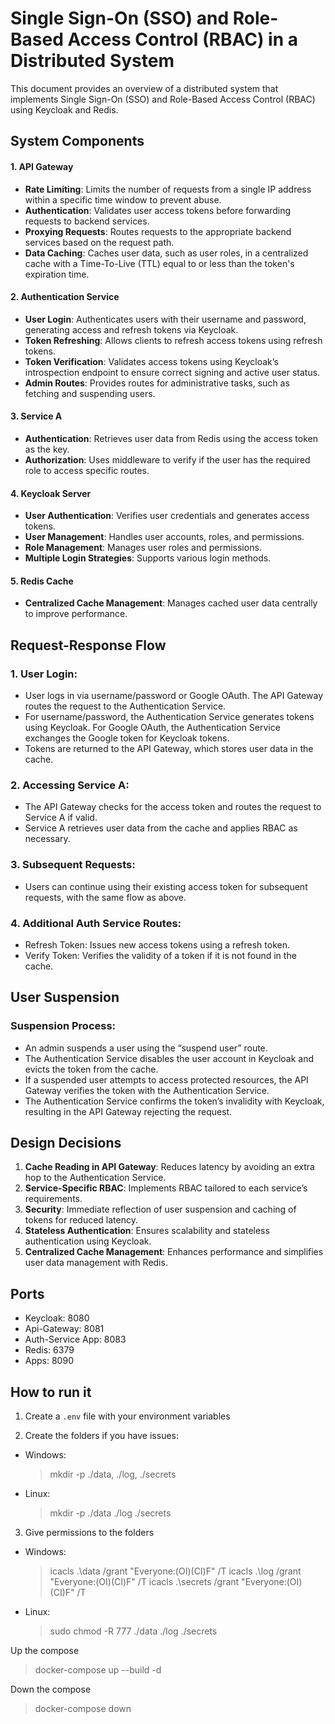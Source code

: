 # Single Sign-On (SSO) and Role-Based Access Control (RBAC) in a Distributed System

This document provides an overview of a distributed system that implements Single Sign-On (SSO) and Role-Based Access Control (RBAC) using Keycloak and Redis.

## System Components
#### 1. API Gateway
- **Rate Limiting**: Limits the number of requests from a single IP address within a specific time window to prevent abuse.
- **Authentication**: Validates user access tokens before forwarding requests to backend services.
- **Proxying Requests**: Routes requests to the appropriate backend services based on the request path.
- **Data Caching**: Caches user data, such as user roles, in a centralized cache with a Time-To-Live (TTL) equal to or less than the token's expiration time.

#### 2. Authentication Service
- **User Login**: Authenticates users with their username and password, generating access and refresh tokens via Keycloak.
- **Token Refreshing**: Allows clients to refresh access tokens using refresh tokens.
- **Token Verification**: Validates access tokens using Keycloak’s introspection endpoint to ensure correct signing and active user status.
- **Admin Routes**: Provides routes for administrative tasks, such as fetching and suspending users.

#### 3. Service A
- **Authentication**: Retrieves user data from Redis using the access token as the key.
- **Authorization**: Uses middleware to verify if the user has the required role to access specific routes.

#### 4. Keycloak Server
- **User Authentication**: Verifies user credentials and generates access tokens.
- **User Management**: Handles user accounts, roles, and permissions.
- **Role Management**: Manages user roles and permissions.
- **Multiple Login Strategies**: Supports various login methods.

#### 5. Redis Cache
- **Centralized Cache Management**: Manages cached user data centrally to improve performance.

## Request-Response Flow
### 1. User Login:

- User logs in via username/password or Google OAuth. The API Gateway routes the request to the Authentication Service.
- For username/password, the Authentication Service generates tokens using Keycloak. For Google OAuth, the Authentication Service exchanges the Google token for Keycloak tokens.
- Tokens are returned to the API Gateway, which stores user data in the cache.

### 2. Accessing Service A:

- The API Gateway checks for the access token and routes the request to Service A if valid.
- Service A retrieves user data from the cache and applies RBAC as necessary.

### 3. Subsequent Requests:
- Users can continue using their existing access token for subsequent requests, with the same flow as above.

### 4. Additional Auth Service Routes:
- Refresh Token: Issues new access tokens using a refresh token.
- Verify Token: Verifies the validity of a token if it is not found in the cache.

## User Suspension
### Suspension Process:
- An admin suspends a user using the “suspend user” route.
- The Authentication Service disables the user account in Keycloak and evicts the token from the cache.
- If a suspended user attempts to access protected resources, the API Gateway verifies the token with the Authentication Service.
- The Authentication Service confirms the token’s invalidity with Keycloak, resulting in the API Gateway rejecting the request.

## Design Decisions
1. **Cache Reading in API Gateway**: Reduces latency by avoiding an extra hop to the Authentication Service.
2. **Service-Specific RBAC**: Implements RBAC tailored to each service’s requirements.
3. **Security**: Immediate reflection of user suspension and caching of tokens for reduced latency.
4. **Stateless Authentication**: Ensures scalability and stateless authentication using Keycloak.
5. **Centralized Cache Management**: Enhances performance and simplifies user data management with Redis.

## Ports
- Keycloak: 8080
- Api-Gateway: 8081
- Auth-Service App: 8083
- Redis: 6379
- Apps: 8090

## How to run it
1. Create a `.env` file with your environment variables

2. Create the folders if you have issues:


- Windows: 
	> mkdir -p ./data, ./log, ./secrets

- Linux: 

	>  mkdir -p ./data ./log ./secrets

3. Give permissions to the folders

- Windows: 

	>icacls .\data /grant "Everyone:(OI)(CI)F" /T
	>icacls .\log /grant "Everyone:(OI)(CI)F" /T
	>icacls .\secrets /grant "Everyone:(OI)(CI)F" /T

- Linux: 

	>  sudo chmod -R 777 ./data ./log ./secrets

Up the compose

>  docker-compose up --build -d

Down the compose

> docker-compose down 
